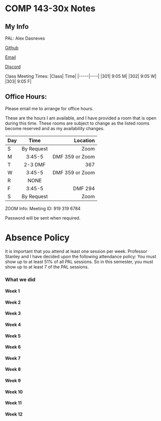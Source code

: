# COMP 143-30x Notes

## My Info
PAL: Alex Dasneves

[Github](https://www.github.com/adasneves127)

[Email](mailto:adasneves@student.bridgew.edu)

[Discord](https://discord.gg/A25gPW49JA)

Class Meeting Times:
|Class|	Time|
|-----|----|
|301|	9:05 M|
|302|	9:05 W|
|303|	9:05 F|

## Office Hours:
Please email me to arrange for office hours.

These are the hours I am available, and I have provided a room that is open during this time. These rooms are subject to change as the listed rooms become reserved and as my availability changes.

|Day	|Time|Location|
|:---|:---:| ----:|
|S|	By Request|	Zoom|
|M	|3:45-5	|DMF 359 or Zoom|
|T	|2-3	DMF |367 |
|W	|3:45-5	|DMF 359 or Zoom|
|R	|NONE |	|
|F	|3:45-5	|DMF 294|
|S	|By Request|	Zoom|

ZOOM Info:
Meeting ID: 919 319 6784

Password will be sent when required.

# Absence Policy
It is important that you attend at least one session per week. Professor Stanley and I have decided upon the following attendance policy:
You must show up to at least 51% of all PAL sessions. So in this semester, you must show up to at least 7 of the PAL sessions.

### What we did 
#### Week 1
#### Week 2
#### Week 3
#### Week 4
#### Week 5
#### Week 6
#### Week 7
#### Week 8
#### Week 9
#### Week 10
#### Week 11
#### Week 12
